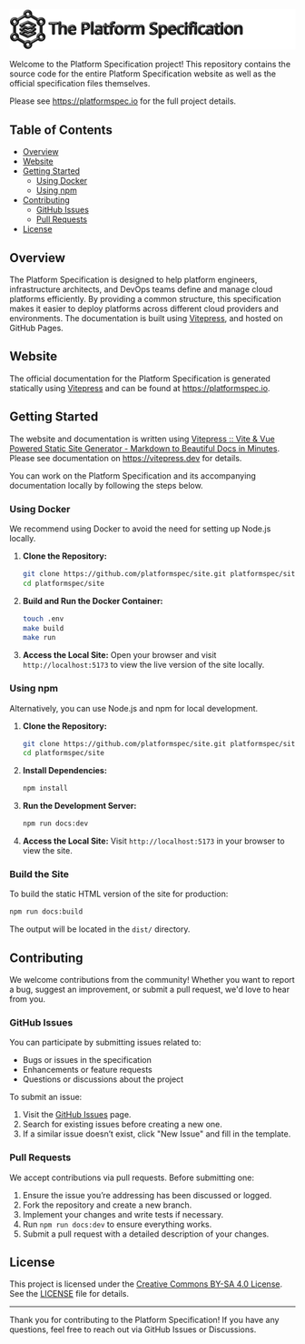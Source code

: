 ![Banner](./images/banner-black.svg)

Welcome to the Platform Specification project! This repository contains the source code for the entire Platform Specification website as well as the official specification files themselves.

Please see https://platformspec.io for the full project details.

## Table of Contents
- [Overview](#overview)
- [Website](#website)
- [Getting Started](#getting-started)
  - [Using Docker](#using-docker)
  - [Using npm](#using-npm)
- [Contributing](#contributing)
  - [GitHub Issues](#github-issues)
  - [Pull Requests](#pull-requests)
- [License](#license)

## Overview

The Platform Specification is designed to help platform engineers, infrastructure architects, and DevOps teams define and manage cloud platforms efficiently. By providing a common structure, this specification makes it easier to deploy platforms across different cloud providers and environments. The documentation is built using [Vitepress](https://vitepress.dev/), and hosted on GitHub Pages.

## Website

The official documentation for the Platform Specification is generated statically using [Vitepress](https://vitepress.dev) and can be found at https://platformspec.io.

## Getting Started

The website and documentation is written using [Vitepress :: Vite & Vue Powered Static Site Generator - Markdown to Beautiful Docs in Minutes](https://vitepress.dev).  Please see documentation on https://vitepress.dev for details.

You can work on the Platform Specification and its accompanying documentation locally by following the steps below.

### Using Docker

We recommend using Docker to avoid the need for setting up Node.js locally.

1. **Clone the Repository:**
   ```bash
   git clone https://github.com/platformspec/site.git platformspec/site
   cd platformspec/site
   ```

2. **Build and Run the Docker Container:**
   ```bash
   touch .env
   make build
   make run
   ```

3. **Access the Local Site:**
   Open your browser and visit `http://localhost:5173` to view the live version of the site locally.

### Using npm

Alternatively, you can use Node.js and npm for local development.

1. **Clone the Repository:**
   ```bash
   git clone https://github.com/platformspec/site.git platformspec/site
   cd platformspec/site
   ```

2. **Install Dependencies:**
   ```bash
   npm install
   ```

3. **Run the Development Server:**
   ```bash
   npm run docs:dev
   ```

4. **Access the Local Site:**
   Visit `http://localhost:5173` in your browser to view the site.

### Build the Site

To build the static HTML version of the site for production:

```bash
npm run docs:build
```

The output will be located in the `dist/` directory.

## Contributing

We welcome contributions from the community! Whether you want to report a bug, suggest an improvement, or submit a pull request, we'd love to hear from you.

### GitHub Issues

You can participate by submitting issues related to:
- Bugs or issues in the specification
- Enhancements or feature requests
- Questions or discussions about the project

To submit an issue:
1. Visit the [GitHub Issues](https://github.com/platformspec/site/issues) page.
2. Search for existing issues before creating a new one.
3. If a similar issue doesn’t exist, click "New Issue" and fill in the template.

### Pull Requests

We accept contributions via pull requests. Before submitting one:
1. Ensure the issue you’re addressing has been discussed or logged.
2. Fork the repository and create a new branch.
3. Implement your changes and write tests if necessary.
4. Run `npm run docs:dev` to ensure everything works.
5. Submit a pull request with a detailed description of your changes.

## License

This project is licensed under the [Creative Commons BY-SA 4.0 License](https://creativecommons.org/licenses/by-sa/4.0/). See the [LICENSE](./LICENSE) file for details.

---

Thank you for contributing to the Platform Specification! If you have any questions, feel free to reach out via GitHub Issues or Discussions.